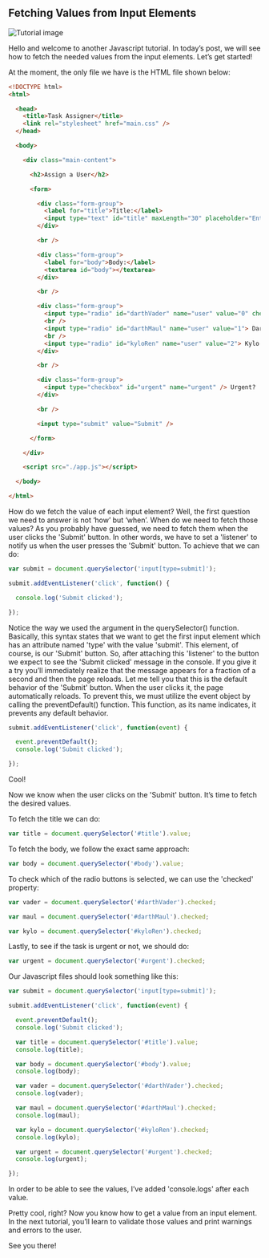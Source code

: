 ## Fetching Values from Input Elements

![Tutorial image](https://1.bp.blogspot.com/-NZWQpxYpbmU/W31LnZ46IkI/AAAAAAAABFs/tlEOPQ61V3cAHge6zu2nkpfoqRygaMOmgCLcBGAs/s1600/Javascript-Intermediate-7.png)

Hello and welcome to another Javascript tutorial. In today’s post, we will see how to fetch the needed values from the input elements. Let’s get started! 

At the moment, the only file we have is the HTML file shown below: 

```html
<!DOCTYPE html>
<html>

  <head>
    <title>Task Assigner</title>
    <link rel="stylesheet" href="main.css" />
  </head>

  <body>

    <div class="main-content">

      <h2>Assign a User</h2>

      <form>

        <div class="form-group">
          <label for="title">Title:</label>
          <input type="text" id="title" maxLength="30" placeholder="Enter task's title"/>
        </div>

        <br />

        <div class="form-group">
          <label for="body">Body:</label>
          <textarea id="body"></textarea>
        </div>

        <br />

        <div class="form-group">
          <input type="radio" id="darthVader" name="user" value="0" checked> Darth Vader
          <br />
          <input type="radio" id="darthMaul" name="user" value="1"> Darth Maul
          <br />
          <input type="radio" id="kyloRen" name="user" value="2"> Kylo Ren
        </div>

        <br />

        <div class="form-group">
          <input type="checkbox" id="urgent" name="urgent" /> Urgent?
        </div>

        <br />

        <input type="submit" value="Submit" />

      </form>

    </div>

    <script src="./app.js"></script>

  </body>

</html>
```

How do we fetch the value of each input element? Well, the first question we need to answer is not ‘how’ but ‘when’. When do we need to fetch those values? As you probably have guessed, we need to fetch them when the user clicks the 'Submit' button. In other words, we have to set a 'listener' to notify us when the user presses the 'Submit' button. To achieve that we can do:

```javascript
var submit = document.querySelector('input[type=submit]');

submit.addEventListener('click', function() {

  console.log('Submit clicked');

});
```

Notice the way we used the argument in the querySelector() function. Basically, this syntax states that we want to get the first input element which has an attribute named 'type' with the value 'submit'. This element, of course, is our 'Submit' button. So, after attaching this 'listener' to the button we expect to see the 'Submit clicked' message in the console. If you give it a try you’ll immediately realize that the message appears for a fraction of a second and then the page reloads. Let me tell you that this is the default behavior of the 'Submit' button. When the user clicks it, the page automatically reloads. To prevent this, we must utilize the event object by calling the preventDefault() function. This function, as its name indicates, it prevents any default behavior. 

```javascript
submit.addEventListener('click', function(event) {

  event.preventDefault();
  console.log('Submit clicked');

});
```

Cool! 

Now we know when the user clicks on the 'Submit' button. It’s time to fetch the desired values. 

To fetch the title we can do: 

```javascript
var title = document.querySelector('#title').value;
```

To fetch the body, we follow the exact same approach: 

```javascript
var body = document.querySelector('#body').value;
```

To check which of the radio buttons is selected, we can use the 'checked' property:

```javascript
var vader = document.querySelector('#darthVader').checked;

var maul = document.querySelector('#darthMaul').checked;

var kylo = document.querySelector('#kyloRen').checked;
```

Lastly, to see if the task is urgent or not, we should do: 

```javascript
var urgent = document.querySelector('#urgent').checked;
```

Our Javascript files should look something like this:

```javascript
var submit = document.querySelector('input[type=submit]');

submit.addEventListener('click', function(event) {

  event.preventDefault();
  console.log('Submit clicked');

  var title = document.querySelector('#title').value;
  console.log(title);

  var body = document.querySelector('#body').value;
  console.log(body);

  var vader = document.querySelector('#darthVader').checked;
  console.log(vader);

  var maul = document.querySelector('#darthMaul').checked;
  console.log(maul);

  var kylo = document.querySelector('#kyloRen').checked;
  console.log(kylo);

  var urgent = document.querySelector('#urgent').checked;
  console.log(urgent);

});
```

In order to be able to see the values, I’ve added 'console.logs' after each value. 

Pretty cool, right? Now you know how to get a value from an input element. In the next tutorial, you’ll learn to validate those values and print warnings and errors to the user. 

See you there!
